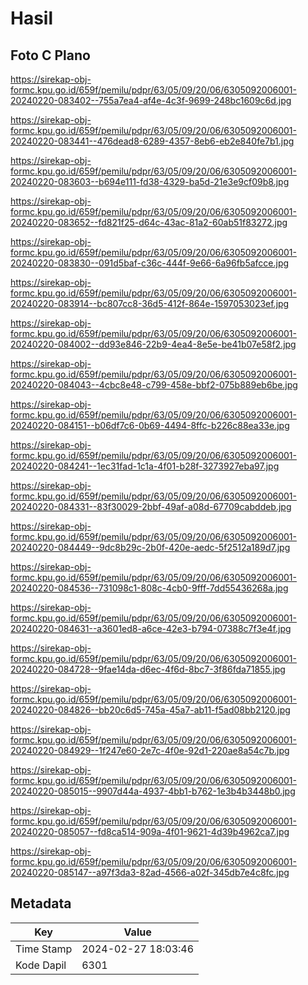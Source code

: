 # Hasil

## Foto C Plano

https://sirekap-obj-formc.kpu.go.id/659f/pemilu/pdpr/63/05/09/20/06/6305092006001-20240220-083402--755a7ea4-af4e-4c3f-9699-248bc1609c6d.jpg

https://sirekap-obj-formc.kpu.go.id/659f/pemilu/pdpr/63/05/09/20/06/6305092006001-20240220-083441--476dead8-6289-4357-8eb6-eb2e840fe7b1.jpg

https://sirekap-obj-formc.kpu.go.id/659f/pemilu/pdpr/63/05/09/20/06/6305092006001-20240220-083603--b694e111-fd38-4329-ba5d-21e3e9cf09b8.jpg

https://sirekap-obj-formc.kpu.go.id/659f/pemilu/pdpr/63/05/09/20/06/6305092006001-20240220-083652--fd821f25-d64c-43ac-81a2-60ab51f83272.jpg

https://sirekap-obj-formc.kpu.go.id/659f/pemilu/pdpr/63/05/09/20/06/6305092006001-20240220-083830--091d5baf-c36c-444f-9e66-6a96fb5afcce.jpg

https://sirekap-obj-formc.kpu.go.id/659f/pemilu/pdpr/63/05/09/20/06/6305092006001-20240220-083914--bc807cc8-36d5-412f-864e-1597053023ef.jpg

https://sirekap-obj-formc.kpu.go.id/659f/pemilu/pdpr/63/05/09/20/06/6305092006001-20240220-084002--dd93e846-22b9-4ea4-8e5e-be41b07e58f2.jpg

https://sirekap-obj-formc.kpu.go.id/659f/pemilu/pdpr/63/05/09/20/06/6305092006001-20240220-084043--4cbc8e48-c799-458e-bbf2-075b889eb6be.jpg

https://sirekap-obj-formc.kpu.go.id/659f/pemilu/pdpr/63/05/09/20/06/6305092006001-20240220-084151--b06df7c6-0b69-4494-8ffc-b226c88ea33e.jpg

https://sirekap-obj-formc.kpu.go.id/659f/pemilu/pdpr/63/05/09/20/06/6305092006001-20240220-084241--1ec31fad-1c1a-4f01-b28f-3273927eba97.jpg

https://sirekap-obj-formc.kpu.go.id/659f/pemilu/pdpr/63/05/09/20/06/6305092006001-20240220-084331--83f30029-2bbf-49af-a08d-67709cabddeb.jpg

https://sirekap-obj-formc.kpu.go.id/659f/pemilu/pdpr/63/05/09/20/06/6305092006001-20240220-084449--9dc8b29c-2b0f-420e-aedc-5f2512a189d7.jpg

https://sirekap-obj-formc.kpu.go.id/659f/pemilu/pdpr/63/05/09/20/06/6305092006001-20240220-084536--731098c1-808c-4cb0-9fff-7dd55436268a.jpg

https://sirekap-obj-formc.kpu.go.id/659f/pemilu/pdpr/63/05/09/20/06/6305092006001-20240220-084631--a3601ed8-a6ce-42e3-b794-07388c7f3e4f.jpg

https://sirekap-obj-formc.kpu.go.id/659f/pemilu/pdpr/63/05/09/20/06/6305092006001-20240220-084728--9fae14da-d6ec-4f6d-8bc7-3f86fda71855.jpg

https://sirekap-obj-formc.kpu.go.id/659f/pemilu/pdpr/63/05/09/20/06/6305092006001-20240220-084826--bb20c6d5-745a-45a7-ab11-f5ad08bb2120.jpg

https://sirekap-obj-formc.kpu.go.id/659f/pemilu/pdpr/63/05/09/20/06/6305092006001-20240220-084929--1f247e60-2e7c-4f0e-92d1-220ae8a54c7b.jpg

https://sirekap-obj-formc.kpu.go.id/659f/pemilu/pdpr/63/05/09/20/06/6305092006001-20240220-085015--9907d44a-4937-4bb1-b762-1e3b4b3448b0.jpg

https://sirekap-obj-formc.kpu.go.id/659f/pemilu/pdpr/63/05/09/20/06/6305092006001-20240220-085057--fd8ca514-909a-4f01-9621-4d39b4962ca7.jpg

https://sirekap-obj-formc.kpu.go.id/659f/pemilu/pdpr/63/05/09/20/06/6305092006001-20240220-085147--a97f3da3-82ad-4566-a02f-345db7e4c8fc.jpg


## Metadata

| Key        | Value               |
| ---------- | ------------------- |
| Time Stamp | 2024-02-27 18:03:46 |
| Kode Dapil | 6301                |



